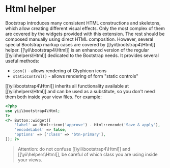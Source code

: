 Html helper
===========

Bootstrap introduces many consistent HTML constructions and skeletons, which allow creating different visual effects.
Only the most complex of them are covered by the widgets provided with this extension. The rest should be composed manually
using direct HTML composition.
However, several special Bootstrap markup cases are covered by [[\yii\bootstrap4\Html]] helper.
[[\yii\bootstrap4\Html]] is an enhanced version of the regular [[\yii\helpers\Html]] dedicated to the Bootstrap needs.
It provides several useful methods:

 - `icon()` - allows rendering of Glyphicon icons
 - `staticControl()` - allows rendering of form "static controls"

[[\yii\bootstrap4\Html]] inherits all functionality available at [[\yii\helpers\Html]] and can be used as a substitute,
so you don't need them both inside your view files.
For example:

```php
<?php
use yii\bootstrap4\Html;
?>
<?= Button::widget([
    'label' => Html::icon('approve') . Html::encode('Save & apply'),
    'encodeLabel' => false,
    'options' => ['class' => 'btn-primary'],
]); ?>
```

> Attention: do not confuse [[\yii\bootstrap4\Html]] and [[\yii\helpers\Html]], be careful of which class
  you are using inside your views.
